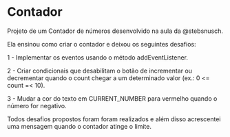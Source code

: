 # Contador


Projeto de um Contador de números desenvolvido na aula da @stebsnusch.

Ela ensinou como criar o contador e deixou os seguintes desafios:

1 - Implementar os eventos usando o método addEventListener.

2 - Criar condicionais que desabilitam o botão de incrementar ou decrementar quando o count chegar a um determinado valor (ex.: 0 <= count =< 10).

3 - Mudar a cor do texto em CURRENT_NUMBER para vermelho quando o número for negativo.

Todos desafios propostos foram foram realizados e além disso acrescentei uma mensagem quando o contador atinge o limite.
